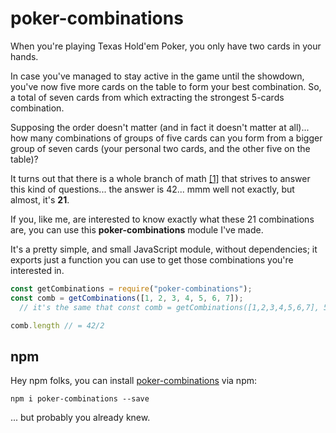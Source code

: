 # poker-combinations

When you're playing Texas Hold'em Poker, you only have two cards in your hands.

In case you've managed to stay active in the game until the showdown, you've now five more cards on the table to form your best combination. So, a total of seven cards from which extracting the strongest 5-cards combination.

Supposing the order doesn't matter (and in fact it doesn't matter at all)... how many combinations of groups of five cards can you form from a bigger group of seven cards (your personal two cards, and the other five on the table)?

It turns out that there is a whole branch of math [[1]](https://en.wikipedia.org/wiki/Combination) that strives to answer this kind of questions... the answer is 42... mmm well not exactly, but almost, it's **21**.

If you, like me, are interested to know exactly what these 21 combinations are, you can use this **poker-combinations** module I've made.

It's a pretty simple, and small JavaScript module, without dependencies; it exports just a function you can use to get those combinations you're interested in.

```js
const getCombinations = require("poker-combinations");
const comb = getCombinations([1, 2, 3, 4, 5, 6, 7]);
  // it's the same that const comb = getCombinations([1,2,3,4,5,6,7], 5);

comb.length // = 42/2
```

## npm

Hey npm folks, you can install [poker-combinations](https://www.npmjs.com/package/poker-combinations) via npm:

```
npm i poker-combinations --save
```

... but probably you already knew.

